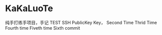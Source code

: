 # KaKaLuoTe
纯手打练手项目，手记
TEST SSH PublicKey Key，
Second Time
Thrid Time
Fourth time
Fiveth time
Sixth commit